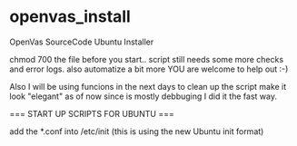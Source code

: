 openvas_install
===============

OpenVas SourceCode Ubuntu Installer

chmod 700 the file before you start..
script still needs some more checks and error logs.
also automatize a bit more
YOU are welcome to help out :-)

Also I will be using funcions in the next days to clean up the script make it look "elegant"
as of now since is mostly debbuging I did it the fast way.


 === START UP SCRIPTS FOR UBUNTU ===

add the *.conf into /etc/init (this is using the new Ubuntu init format)
